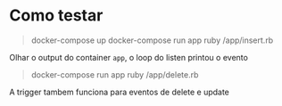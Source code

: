 # Como testar

> docker-compose up
> docker-compose run app ruby /app/insert.rb

Olhar o output do container `app`, o loop do listen printou o evento

> docker-compose run app ruby /app/delete.rb

A trigger tambem funciona para eventos de delete e update

